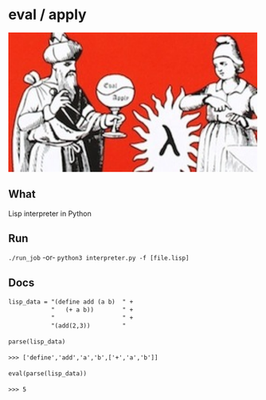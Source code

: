 # eval / apply
<!--![eval / apply](doc/cover2.jpg?raw=true "Eval / apply")-->
<img src="doc/cover2.jpg" alt="hi" style="width: 500px;" />

## What
Lisp interpreter in Python

## Run
`./run_job` -or- `python3 interpreter.py -f [file.lisp]`

## Docs

    lisp_data = "(define add (a b)  " +
                "   (+ a b))        " +
                "                   " +
                "(add(2,3))         "

    parse(lisp_data)

    >>> ['define','add','a','b',['+','a','b']]

    eval(parse(lisp_data))

    >>> 5
